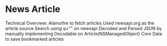 # News Article

Technical Overview:
Alamofire to fetch articles
Used newsapi.org as the article source
Search using q="" on newsapi
Decoded and Parsed JSON by manually implementing Decodable on Article(NSManagedObject)
Core Data to save bookmarked articles
